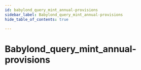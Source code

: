 ```yaml
---
id: babylond_query_mint_annual-provisions
sidebar_label: Babylond_query_mint_annual-provisions
hide_table_of_contents: true

---
```


# Babylond_query_mint_annual-provisions
